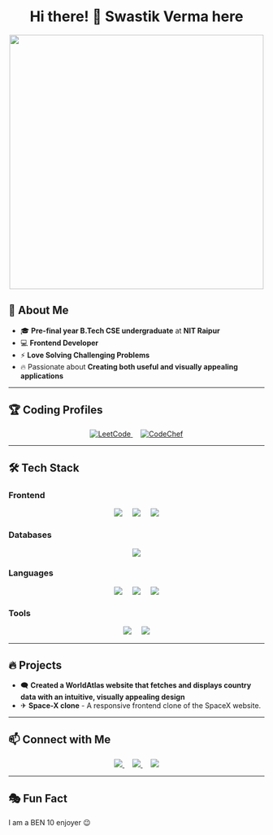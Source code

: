 <h1 align="center">Hi there! 👋 Swastik Verma here</h1>

<p align="center">
  <img src="https://media.tenor.com/VpH1sdRdKnoAAAAC/ben10-oliver10.gif" width="500">
</p>

## 🚀 About Me  
- 🎓 **Pre-final year B.Tech CSE undergraduate** at **NIT Raipur**
- 💻 **Frontend Developer**
- ⚡ **Love Solving Challenging Problems**
- 🔥 Passionate about **Creating both useful and visually appealing applications**

---

## 🏆 Coding Profiles  
<p align="center">
  <a href="https://leetcode.com/de_queue">
    <img src="https://img.shields.io/badge/LEETCODE-F89F1B?style=for-the-badge&logo=leetcode&logoColor=white" alt="LeetCode">
  </a>
  &nbsp;&nbsp;&nbsp;
  <a href="https://www.codechef.com/users/swastikverma11">
    <img src="https://img.shields.io/badge/CODECHEF-89499E?style=for-the-badge&logo=codechef&logoColor=white" alt="CodeChef">
  </a>
</p>

---

## 🛠️ Tech Stack  

### **Frontend**  
<p align="center">
  <img src="https://img.shields.io/badge/REACT-61DAFB?style=for-the-badge&logo=react&logoColor=black">
  &nbsp;&nbsp;&nbsp;
  <img src="https://img.shields.io/badge/NEXT.JS-000000?style=for-the-badge&logo=next.js&logoColor=white">
  &nbsp;&nbsp;&nbsp;
  <img src="https://img.shields.io/badge/TAILWIND_CSS-06B6D4?style=for-the-badge&logo=tailwind-css&logoColor=white">
</p>

### **Databases**  
<p align="center">
  <img src="https://img.shields.io/badge/MONGODB-47A248?style=for-the-badge&logo=mongodb&logoColor=white">
</p>

### **Languages**  
<p align="center">
  <img src="https://img.shields.io/badge/C++-00599C?style=for-the-badge&logo=c%2B%2B&logoColor=white">
  &nbsp;&nbsp;&nbsp;
  <img src="https://img.shields.io/badge/JAVA-007396?style=for-the-badge&logo=java&logoColor=white">
  &nbsp;&nbsp;&nbsp;
  <img src="https://img.shields.io/badge/JAVASCRIPT-F7DF1E?style=for-the-badge&logo=javascript&logoColor=black">
</p>

### **Tools**  
<p align="center">
  <img src="https://img.shields.io/badge/GIT-F05032?style=for-the-badge&logo=git&logoColor=white">
  &nbsp;&nbsp;&nbsp;
  <img src="https://img.shields.io/badge/GITHUB-181717?style=for-the-badge&logo=github&logoColor=white">
</p>

---

## 🔥 Projects  
- 🗨 **Created a WorldAtlas website that fetches and displays country data with an intuitive, visually appealing design**  
- ✈ **Space-X clone** - A responsive frontend clone of the SpaceX website.  

---

## 📫 Connect with Me  
<p align="center">
  <a href="mailto:swastikverma478@gmail.com">
    <img src="https://img.shields.io/badge/EMAIL-D14836?style=for-the-badge&logo=gmail&logoColor=white">
  </a>
  &nbsp;&nbsp;&nbsp;
  <a href="https://www.linkedin.com/in/swastikverma">
    <img src="https://img.shields.io/badge/LINKEDIN-0077B5?style=for-the-badge&logo=linkedin&logoColor=white">
  </a>
  &nbsp;&nbsp;&nbsp;
  <a href="https://www.instagram.com/swastikverma__">
    <img src="https://img.shields.io/badge/INSTAGRAM-E4405F?style=for-the-badge&logo=instagram&logoColor=white">
  </a>
</p>

---

## 🎭 Fun Fact  
I am a BEN 10 enjoyer 😉  
